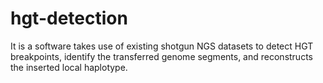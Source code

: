 # hgt-detection
It is a software takes use of existing shotgun NGS datasets to detect HGT breakpoints, identify the transferred genome segments, and reconstructs the inserted local haplotype.
